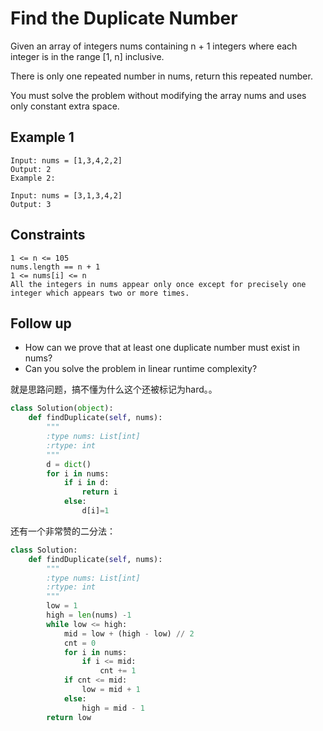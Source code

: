 # Find the Duplicate Number

Given an array of integers nums containing n + 1 integers where each integer is in the range [1, n] inclusive.

There is only one repeated number in nums, return this repeated number.

You must solve the problem without modifying the array nums and uses only constant extra space.

## Example 1

```text
Input: nums = [1,3,4,2,2]
Output: 2
Example 2:

Input: nums = [3,1,3,4,2]
Output: 3
```

## Constraints

```text
1 <= n <= 105
nums.length == n + 1
1 <= nums[i] <= n
All the integers in nums appear only once except for precisely one integer which appears two or more times.
```

## Follow up

- How can we prove that at least one duplicate number must exist in nums?
- Can you solve the problem in linear runtime complexity?

就是思路问题，搞不懂为什么这个还被标记为hard。。

```python
class Solution(object):
    def findDuplicate(self, nums):
        """
        :type nums: List[int]
        :rtype: int
        """
        d = dict()
        for i in nums:
            if i in d:
                return i
            else:
                d[i]=1
```

还有一个非常赞的二分法：

```python
class Solution:
    def findDuplicate(self, nums):
        """
        :type nums: List[int]
        :rtype: int
        """
        low = 1
        high = len(nums) -1
        while low <= high:
            mid = low + (high - low) // 2
            cnt = 0
            for i in nums:
                if i <= mid:
                    cnt += 1
            if cnt <= mid:
                low = mid + 1
            else:
                high = mid - 1
        return low

```
